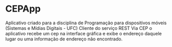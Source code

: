 # CEPApp
Aplicativo criado para a disciplina de Programação para dispositivos móveis (Sistemas e Mídias Digitais - UFC)
Cliente do serviço REST Via CEP o aplicativo recebe um cep na interface gráfica e exibe o endereço daquele lugar ou uma informação de endereço não encontrado.
